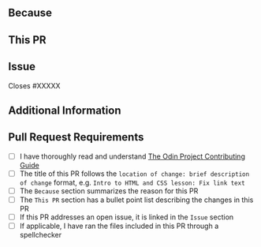 <!-- Thank you for taking the time to contribute to The Odin Project. In order to get this pull request (PR) merged in a reasonable amount of time, you must complete this entire template. -->

## Because
<!-- Summarize the purpose or reasons for this PR, e.g. what problem it solves or what benefit it provides. -->


## This PR
<!-- A bullet point list of one or more items describing the specific changes. -->


## Issue
<!--
If this PR closes an open issue in this repo, replace the XXXXX below with the issue number, e.g. Closes #2013.

If this PR closes an open issue in another TOP repo, replace the #XXXXX with the URL of the issue, e.g. Closes https://github.com/TheOdinProject/curriculum/issues/XXXXX

If this PR does not close, but is related to another issue or PR, you can link it as above without the 'Closes' keyword, e.g. 'Related to #2013'.
-->
Closes #XXXXX

## Additional Information
<!-- Any other information about this PR, such as a link to a Discord discussion. -->


## Pull Request Requirements
<!-- Replace the whitespace between the square brackets with an 'x', e.g. [x]. Or after you create the PR, they will become checkboxes that you can click on. -->
-   [ ] I have thoroughly read and understand [The Odin Project Contributing Guide](https://github.com/TheOdinProject/theodinproject/blob/main/CONTRIBUTING.md)
-   [ ] The title of this PR follows the `location of change: brief description of change` format, e.g. `Intro to HTML and CSS lesson: Fix link text`
-   [ ] The `Because` section summarizes the reason for this PR
-   [ ] The `This PR` section has a bullet point list describing the changes in this PR
-   [ ] If this PR addresses an open issue, it is linked in the `Issue` section
-   [ ] If applicable, I have ran the files included in this PR through a spellchecker
